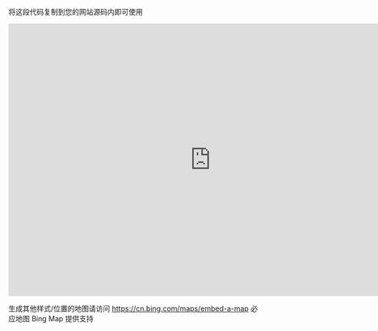 将这段代码复制到您的网站源码内即可使用
<div>
     <iframe width="800" height="540" frameborder="0" src="https://cn.bing.com/maps/embed?h=540&w=800&cp=nxjhg5swp5zr&lvl=17&typ=d&sty=r&src=SHELL&FORM=MBEDV8" scrolling="no">
     </iframe>
     
</div>

生成其他样式/位置的地图请访问 https://cn.bing.com/maps/embed-a-map  必应地图 Bing Map 提供支持
